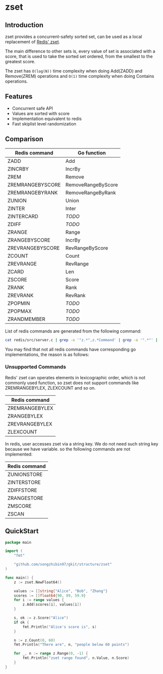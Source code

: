 # zset

## Introduction

zset provides a concurrent-safety sorted set, can be used as a local replacement
of [Redis' zset](https://redis.com/ebook/part-2-core-concepts/chapter-3-commands-in-redis/3-5-sorted-sets/).

The main difference to other sets is, every value of set is associated with a score, that is used to take the sorted set
ordered, from the smallest to the greatest score.

The zset has `O(log(N))` time complexity when doing Add(ZADD) and Remove(ZREM) operations and `O(1)` time complexity
when doing Contains operations.

## Features

- Concurrent safe API
- Values are sorted with score
- Implementation equivalent to redis
- Fast skiplist level randomization

## Comparison

| Redis command         | Go function         |
|-----------------------|---------------------|
| ZADD                  | Add                 |
| ZINCRBY               | IncrBy              |
| ZREM                  | Remove              |
| ZREMRANGEBYSCORE      | RemoveRangeByScore  |
| ZREMRANGEBYRANK       | RemoveRangeByRank   |
| ZUNION                | Union               |
| ZINTER                | Inter               |
| ZINTERCARD            | *TODO*              |
| ZDIFF                 | *TODO*              |
| ZRANGE                | Range               |
| ZRANGEBYSCORE         | IncrBy              |
| ZREVRANGEBYSCORE      | RevRangeByScore     |
| ZCOUNT                | Count               |
| ZREVRANGE             | RevRange            |
| ZCARD                 | Len                 |
| ZSCORE                | Score               |
| ZRANK                 | Rank                |
| ZREVRANK              | RevRank             |
| ZPOPMIN               | *TODO*              |
| ZPOPMAX               | *TODO*              |
| ZRANDMEMBER           | *TODO*              |

List of redis commands are generated from the following command:

```bash
cat redis/src/server.c | grep -o '"z.*",z.*Command' | grep -o '".*"' | cut -d '"' -f2
```

You may find that not all redis commands have corresponding go implementations,
the reason is as follows:

### Unsupported Commands

Redis' zset can operates elements in lexicographic order, which is not commonly
used function, so zset does not support commands like ZREMRANGEBYLEX, ZLEXCOUNT
and so on.

| Redis command         |
|-----------------------|
| ZREMRANGEBYLEX        |
| ZRANGEBYLEX           |
| ZREVRANGEBYLEX        |
| ZLEXCOUNT             |

In redis, user accesses zset via a string key. We do not need such string key
because we have variable. so the following commands are not implemented:

| Redis command         |
|-----------------------|
| ZUNIONSTORE           |
| ZINTERSTORE           |
| ZDIFFSTORE            |
| ZRANGESTORE           |
| ZMSCORE               |
| ZSCAN                 |

## QuickStart

```go
package main

import (
	"fmt"

	"github.com/songzhibin97/gkit/structure/zset"
)

func main() {
	z := zset.NewFloat64()

	values := []string{"Alice", "Bob", "Zhang"}
	scores := []float64{90, 89, 59.9}
	for i := range values {
		z.Add(scores[i], values[i])
	}

	s, ok := z.Score("Alice")
	if ok {
		fmt.Println("Alice's score is", s)
	}

	n := z.Count(0, 60)
	fmt.Println("There are", n, "people below 60 points")

	for _, n := range z.Range(0, -1) {
		fmt.Println("zset range found", n.Value, n.Score)
	}
}
```
